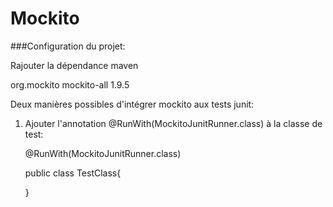# Mockito

###Configuration du projet:

Rajouter la dépendance maven

<dependency>
<groupid>org.mockito</groupid>
<artifactid>mockito-all</artifactid>
<version>1.9.5</version>
</dependency>

Deux manières possibles d'intégrer mockito aux tests junit: 

1. Ajouter l'annotation @RunWith(MockitoJunitRunner.class) à la classe de test:

    @RunWith(MockitoJunitRunner.class)
    
    public class TestClass{
    
    }
    